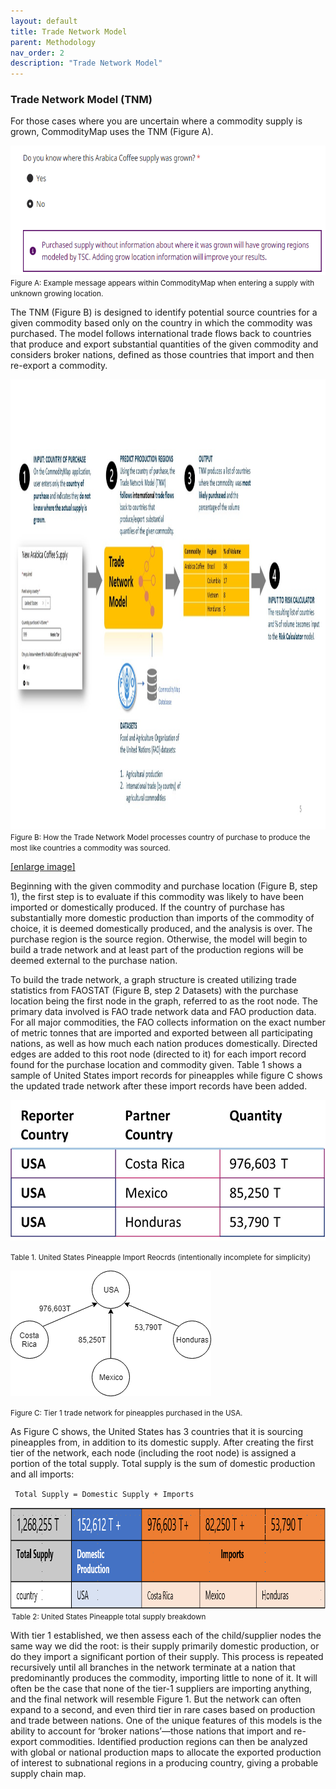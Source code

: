 ```yaml
---
layout: default
title: Trade Network Model
parent: Methodology
nav_order: 2
description: "Trade Network Model"
---
```

### Trade Network Model (TNM)

For those cases where you are uncertain where a commodity supply is grown, CommodityMap uses the TNM (Figure A).


<img src="..\..\images\entering_supply_unknown.png" width="805" height="207">
<small>Figure A: Example message appears within CommodityMap when entering a supply with unknown growing location.</small>
<p>

The TNM (Figure B) is designed to identify potential source countries for a given commodity based only on the country in which the commodity was purchased. The model follows international trade flows back to countries that produce and export substantial quantities of the given commodity and considers broker nations, defined as those countries that import and then re-export a commodity.  



<img src="..\..\images\how_tnm_works.jpg" width="1280" height="720">
<small>Figure B: How the Trade Network Model processes country of purchase to produce the most like countries a commodity was sourced. </small>

[[enlarge image]](https://thesustainabilityconsortium.github.io/CommodityMap-Help/images/how_tnm_works.jpg)


 

Beginning with the given commodity and purchase location (Figure B, step 1), the first step is to evaluate if this commodity was likely to have been imported or domestically produced. If the country of purchase has substantially more domestic production than imports of the commodity of choice, it is deemed domestically produced, and the analysis is over. The purchase region is the source region. Otherwise, the model will begin to build a trade network and at least part of the production regions will be deemed external to the purchase nation.  

 

To build the trade network, a graph structure is created utilizing trade statistics from FAOSTAT (Figure B, step 2 Datasets) with the purchase location being the first node in the graph, referred to as the root node. The primary data involved is FAO trade network data and FAO production data. For all major commodities, the FAO collects information on the exact number of metric tonnes that are imported and exported between all participating nations, as well as how much each nation produces domestically. Directed edges are added to this root node (directed to it) for each import record found for the purchase location and commodity given. Table 1 shows a sample of United States import records for pineapples while figure C  shows the updated trade network after these import records have been added.  




<img src="..\..\images\table_reporter_partner.jpg" width="547" height="225">

<small>Table 1. United States Pineapple Import Reocrds (intentionally incomplete for simplicity) </small>





<img src="..\..\images\tier_1.png" width="321" height="201">

<small>Figure C:  Tier 1 trade network for pineapples purchased in the USA.  </small>

As Figure C shows, the United States has 3 countries that it is sourcing pineapples from, in addition to its domestic supply. After creating the first tier of the network, each node (including the root node) is assigned a portion of the total supply. Total supply is the sum of domestic production and all imports:  

 

<code> Total Supply = Domestic Supply + Imports  </code>

<p>


<img src="..\..\images\supply_prod_imports.png" width="1016" height="162">
<small> Table 2: United States Pineapple total supply breakdown   </small>
<p>

With tier 1 established, we then assess each of the child/supplier nodes the same way we did the root: is their supply primarily domestic production, or do they import a significant portion of their supply. This process is repeated recursively until all branches in the network terminate at a nation that predominantly produces the commodity, importing little to none of it. It will often be the case that none of the tier-1 suppliers are importing anything, and the final network will resemble Figure 1. But the network can often expand to a second, and even third tier in rare cases based on production and trade between nations. One of the unique features of this models is the ability to account for ‘broker nations’—those nations that import and re-export commodities. Identified production regions can then be analyzed with global or national production maps to allocate the exported production of interest to subnational regions in a producing country, giving a probable supply chain map.